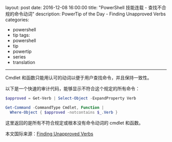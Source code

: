 ﻿layout: post
date: 2016-12-08 16:00:00
title: "PowerShell 技能连载 - 查找不合规的命令动词"
description: PowerTip of the Day - Finding Unapproved Verbs
categories:
- powershell
- tip
tags:
- powershell
- tip
- powertip
- series
- translation
---
Cmdlet 和函数只能用认可的动词以便于用户查找命令，并且保持一致性。

以下是一个快速的审计代码，能够显示不符合这个规定的所有命令：

```powershell
$approved = Get-Verb | Select-Object -ExpandProperty Verb

Get-Command -CommandType Cmdlet, Function |
  Where-Object { $approved -notcontains $_.Verb }
```

这里返回的是所有不符合规定或根本没有命令动词的 cmdlet 和函数。

<!--more-->
本文国际来源：[Finding Unapproved Verbs](http://community.idera.com/powershell/powertips/b/tips/posts/finding-unapproved-verbs)
